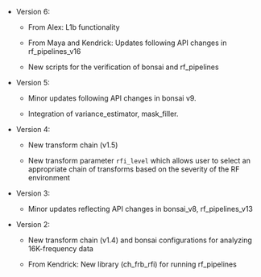 - Version 6:

   - From Alex: L1b functionality

   - From Maya and Kendrick: Updates following API changes in rf_pipelines_v16

   - New scripts for the verification of bonsai and rf_pipelines

- Version 5:

   - Minor updates following API changes in bonsai v9.

   - Integration of variance_estimator, mask_filler.

- Version 4:

   - New transform chain (v1.5)

   - New transform parameter `rfi_level` which allows user to select an appropriate
   chain of transforms based on the severity of the RF environment

- Version 3:

   - Minor updates reflecting API changes in bonsai_v8, rf_pipelines_v13
 
- Version 2:

   - New transform chain (v1.4) and bonsai configurations for analyzing
     16K-frequency data

   - From Kendrick: New library (ch_frb_rfi) for running rf_pipelines
